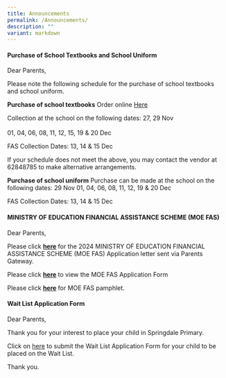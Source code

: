 ```yaml
---
title: Announcements
permalink: /Announcements/
description: ""
variant: markdown
---
```

#### Purchase of School Textbooks and School Uniform

Dear Parents,

Please note the following schedule for the purchase of school textbooks and school uniform. 

**Purchase of school textbooks**
Order online [Here](www.blmarketing.sg)

Collection at the school on the following dates: 27, 29 Nov<br> 
<br> 01, 04, 06, 08, 11, 12, 15, 19 &amp; 20 Dec

FAS Collection Dates: 13, 14 &amp; 15 Dec

If your schedule does not meet the above, you may contact the vendor at 62848785 to make alternative arrangements.

**Purchase of school uniform**
Purchase can be made at the school on the following dates:
29 Nov
01, 04, 06, 08, 11, 12, 19 &amp; 20 Dec

FAS Collection Dates: 13, 14 &amp; 15 Dec




#### MINISTRY OF EDUCATION FINANCIAL ASSISTANCE SCHEME (MOE FAS)

Dear Parents,
 
Please click **[here](/files/letter%20to%20parents%20-%202024%20moe%20fas%20application.pdf)** for the 2024 MINISTRY OF EDUCATION FINANCIAL ASSISTANCE SCHEME (MOE FAS) Application letter sent via Parents Gateway.

Please click&nbsp;**[here](/files/2024%20moe%20fas%20application%20form.pdf)**&nbsp;to view the&nbsp;MOE FAS Application Form

Please click&nbsp;**[here](/files/moe%20fas%20pamphlet%204%20languages.pdf)**&nbsp;for MOE FAS pamphlet.


#### Wait List Application Form

Dear Parents,

Thank you for your interest to place your child in Springdale Primary.

Click on [here](https://go.gov.sg/sdpswaitlistapplicationform) to submit the Wait List Application Form for your child to be placed on the Wait List. 


Thank you.
